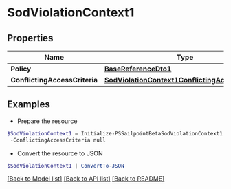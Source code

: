 # SodViolationContext1
## Properties

Name | Type | Description | Notes
------------ | ------------- | ------------- | -------------
**Policy** | [**BaseReferenceDto1**](BaseReferenceDto1.md) |  | [optional] 
**ConflictingAccessCriteria** | [**SodViolationContext1ConflictingAccessCriteria**](SodViolationContext1ConflictingAccessCriteria.md) |  | [optional] 

## Examples

- Prepare the resource
```powershell
$SodViolationContext1 = Initialize-PSSailpointBetaSodViolationContext1  -Policy null `
 -ConflictingAccessCriteria null
```

- Convert the resource to JSON
```powershell
$SodViolationContext1 | ConvertTo-JSON
```

[[Back to Model list]](../README.md#documentation-for-models) [[Back to API list]](../README.md#documentation-for-api-endpoints) [[Back to README]](../README.md)

